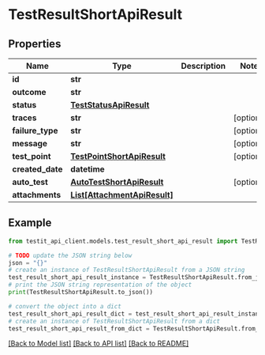 # TestResultShortApiResult


## Properties

Name | Type | Description | Notes
------------ | ------------- | ------------- | -------------
**id** | **str** |  | 
**outcome** | **str** |  | 
**status** | [**TestStatusApiResult**](TestStatusApiResult.md) |  | 
**traces** | **str** |  | [optional] 
**failure_type** | **str** |  | [optional] 
**message** | **str** |  | [optional] 
**test_point** | [**TestPointShortApiResult**](TestPointShortApiResult.md) |  | [optional] 
**created_date** | **datetime** |  | 
**auto_test** | [**AutoTestShortApiResult**](AutoTestShortApiResult.md) |  | [optional] 
**attachments** | [**List[AttachmentApiResult]**](AttachmentApiResult.md) |  | 

## Example

```python
from testit_api_client.models.test_result_short_api_result import TestResultShortApiResult

# TODO update the JSON string below
json = "{}"
# create an instance of TestResultShortApiResult from a JSON string
test_result_short_api_result_instance = TestResultShortApiResult.from_json(json)
# print the JSON string representation of the object
print(TestResultShortApiResult.to_json())

# convert the object into a dict
test_result_short_api_result_dict = test_result_short_api_result_instance.to_dict()
# create an instance of TestResultShortApiResult from a dict
test_result_short_api_result_from_dict = TestResultShortApiResult.from_dict(test_result_short_api_result_dict)
```
[[Back to Model list]](../README.md#documentation-for-models) [[Back to API list]](../README.md#documentation-for-api-endpoints) [[Back to README]](../README.md)


